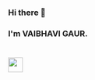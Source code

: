 ### Hi there 👋
### I'm VAIBHAVI GAUR. 
# <img src="https://user-images.githubusercontent.com/48331678/98282820-d187ae00-1faf-11eb-9d3b-605ad3c25119.gif" width="30px">
<!--
I am a software engineering student at Bilkent University. I'm passionate about tech and love to learn new things.

![GitHub followers](https://img.shields.io/github/followers/melhamin?logo=GitHub&style=for-the-badge)

## ⚡ Tech Stack

Here are a few technologies I've picked up along my learning journey.

* 🗣 Python | Java | C++ | Dart
* <img align="left" alt=“Flutter” width="26px" src="https://www.vectorlogo.zone/logos/flutterio/flutterio-icon.svg" />Flutter

* <img align="left" alt=“Flutter” width="30px" src="https://user-images.githubusercontent.com/48331678/98283904-66d77200-1fb1-11eb-92b3-7c78fdfaded0.jpg" />Django

* :octocat: Git | Github
* 🌐 HTML | CSS
* <img align="left" alt=“Firebase” width="26px" src="https://www.vectorlogo.zone/logos/firebase/firebase-icon.svg" />Firebase



Here are some ideas to get you started:

- 🔭 I’m currently working on ...
- 🌱 I’m currently learning ...
- 👯 I’m looking to collaborate on ...
- 🤔 I’m looking for help with ...
- 💬 Ask me about ...
- 📫 How to reach me: ...
- 😄 Pronouns: ...
- ⚡ Fun fact: ...
-->


